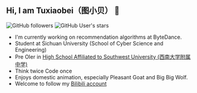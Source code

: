 ##  Hi, I am Tuxiaobei（图小贝） 👋

![GitHub followers](https://img.shields.io/github/followers/tuxiaobei-scu?style=social)   ![GitHub User's stars](https://img.shields.io/github/stars/tuxiaobei-scu?style=social)

- I'm currently working on recommendation algorithms at ByteDance.
- Student at Sichuan University (School of Cyber Science and Engineering)
- Pre OIer in [High School Affiliated to Southwest University (西南大学附属中学)](https://zhxy.xndxfz.com/xxcms/)
- Think twice Code once
- Enjoys domestic animation, especially Pleasant Goat and Big Big Wolf.
- Welcome to follow my [Bilibili account](https://space.bilibili.com/191244352)

